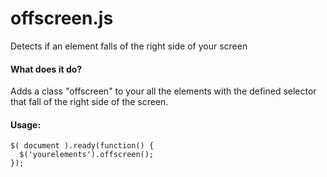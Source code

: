 offscreen.js
=========

Detects if an element falls of the right side of your screen

#### What does it do?
Adds a class "offscreen" to your all the elements with the defined selector that fall of the right side of the screen.

#### Usage:
```
$( document ).ready(function() {
  $('yourelements').offscreen();
});   
```